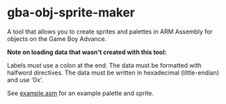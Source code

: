 # gba-obj-sprite-maker

A tool that allows you to create sprites and palettes in ARM Assembly for objects on the Game Boy Advance.

**Note on loading data that wasn't created with this tool:**

Labels must use a colon at the end. The data must be formatted with halfword directives. The data must be written in hexadecimal (little-endian) and use '0x'.

See [example.asm](example.asm) for an example palette and sprite.

